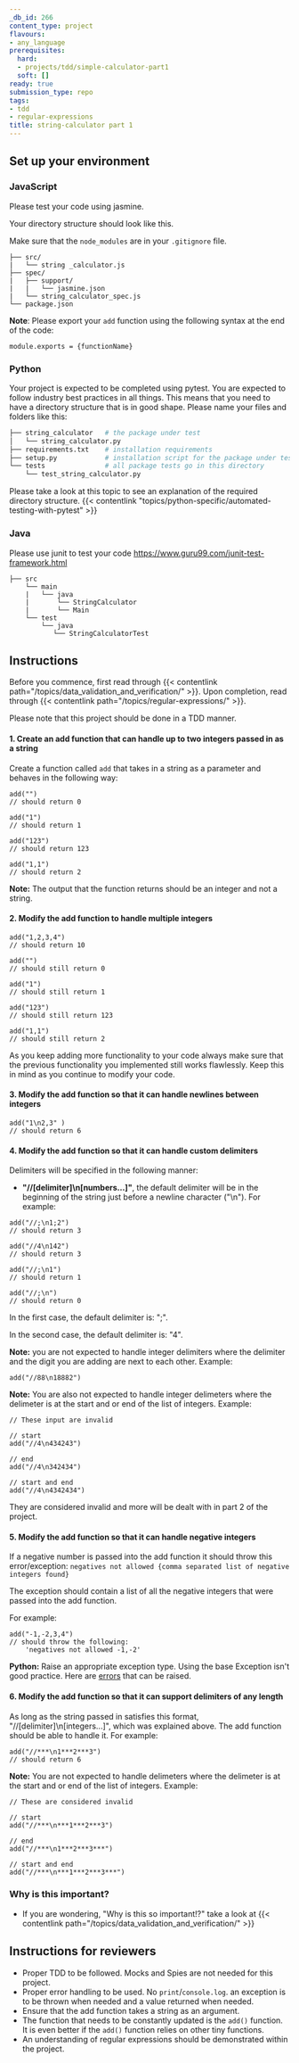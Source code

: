 ```yaml
---
_db_id: 266
content_type: project
flavours:
- any_language
prerequisites:
  hard:
  - projects/tdd/simple-calculator-part1
  soft: []
ready: true
submission_type: repo
tags:
- tdd
- regular-expressions
title: string-calculator part 1
---
```


## Set up your environment

### JavaScript

Please test your code using jasmine.

Your directory structure should look like this.

Make sure that the `node_modules` are in your `.gitignore` file.

```
├── src/
|   └── string _calculator.js
├── spec/
|   ├── support/
|   |   └── jasmine.json
|   └── string_calculator_spec.js
└── package.json
```

**Note**: Please export your `add` function using the following syntax at the end of the code:

```
module.exports = {functionName}
```

### Python

Your project is expected to be completed using pytest. You are expected to follow industry best practices in all things. This means that you need to have a directory structure that is in good shape. Please name your files and folders like this:

```py
├── string_calculator   # the package under test
│   └── string_calculator.py
├── requirements.txt    # installation requirements
├── setup.py            # installation script for the package under test
└── tests               # all package tests go in this directory
    └── test_string_calculator.py
```

Please take a look at this topic to see an explanation of the required directory structure.
{{< contentlink "topics/python-specific/automated-testing-with-pytest" >}}

### Java

Please use junit to test your code https://www.guru99.com/junit-test-framework.html

```
├── src
    └── main
    |   └── java
    |       └── StringCalculator
    |       └── Main
    └── test
        └── java
           └── StringCalculatorTest

```

## Instructions

Before you commence, first read through {{< contentlink path="/topics/data_validation_and_verification/" >}}. Upon completion, read through {{< contentlink path="/topics/regular-expressions/" >}}.

Please note that this project should be done in a TDD manner.

#### 1. Create an add function that can handle up to two integers passed in as a string

Create a function called `add` that takes in a string as a parameter and behaves in the following way:

```
add("")
// should return 0

add("1")
// should return 1

add("123")
// should return 123

add("1,1")
// should return 2

```

**Note:** The output that the function returns should be an integer and not a string.

#### 2. Modify the add function to handle multiple integers

```
add("1,2,3,4")
// should return 10

add("")
// should still return 0

add("1")
// should still return 1

add("123")
// should still return 123

add("1,1")
// should still return 2
```

As you keep adding more functionality to your code always make sure that the previous functionality you implemented still works flawlessly. Keep this in mind as you continue to modify your code.

#### 3. Modify the add function so that it can handle newlines between integers

```
add("1\n2,3" )
// should return 6
```

#### 4. Modify the add function so that it can handle custom delimiters

Delimiters will be specified in the following manner:

- **"//[delimiter]\n[numbers…]"**, the default delimiter will be in the beginning of the string just before a newline character ("\n"). For example:

```
add("//;\n1;2")
// should return 3

add("//4\n142")
// should return 3

add("//;\n1")
// should return 1

add("//;\n")
// should return 0
```

In the first case, the default delimiter is: ";".

In the second case, the default delimiter is: "4".

**Note:** you are not expected to handle integer delimiters where the delimiter and the digit you are adding are next to each other. Example:

```
add("//88\n18882")
```

**Note:** You are also not expected to handle integer delimeters where the delimeter is at the start and or end of the list of integers. Example:

```
// These input are invalid

// start
add("//4\n434243")

// end
add("//4\n342434")

// start and end
add("//4\n4342434")
```

They are considered invalid and more will be dealt with in part 2 of the project.

#### 5. Modify the add function so that it can handle negative integers

If a negative number is passed into the add function it should throw this error/exception:
`negatives not allowed {comma separated list of negative integers found}`

The exception should contain a list of all the negative integers that were passed into the add function.

For example:

```
add("-1,-2,3,4")
// should throw the following:
    'negatives not allowed -1,-2'
```

**Python:** Raise an appropriate exception type. Using the base Exception isn't good practice. Here are [errors](https://www.tutorialsteacher.com/python/error-types-in-python) that can be raised.

#### 6. Modify the add function so that it can support delimiters of any length

As long as the string passed in satisfies this format, "//[delimiter]\n[integers...]", which was explained above. The add function should be able to handle it.
For example:

```
add("//***\n1***2***3")
// should return 6
```

**Note:** You are not expected to handle delimeters where the delimeter is at the start and or end of the list of integers. Example:

```
// These are considered invalid

// start
add("//***\n***1***2***3")

// end
add("//***\n1***2***3***")

// start and end
add("//***\n***1***2***3***")

```

### Why is this important?

- If you are wondering, "Why is this so important!?" take a look at {{< contentlink path="/topics/data_validation_and_verification/" >}}

## Instructions for reviewers

- Proper TDD to be followed. Mocks and Spies are not needed for this project.
- Proper error handling to be used. No `print`/`console.log`. an exception is to be thrown when needed and a value returned when needed.
- Ensure that the add function takes a string as an argument.
- The function that needs to be constantly updated is the `add()` function. It is even better if the `add()` function relies on other tiny functions.
- An understanding of regular expressions should be demonstrated within the project.
